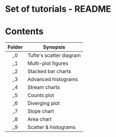 # Set of tutorials - README


# Contents

| Folder | Synopsis                   |
| :----: | ---------------------------|
| _0     | Tufte's scatter diagram    |
| _1     | Multi-plot figures         |
| _2     | Stacked bar charts         |
| _3     | Advanced histograms        |
| _4     | Stream charts              |
| _5     | Counts plot                |
| _6     | Diverging plot             |
| _7     | Slope chart                |
| _8     | Area chart                 |
| _9     | Scatter & histograms       |